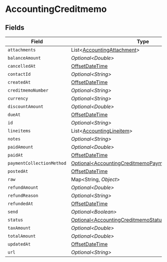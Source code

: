 # AccountingCreditmemo


## Fields

| Field                                                                                                                        | Type                                                                                                                         | Required                                                                                                                     | Description                                                                                                                  |
| ---------------------------------------------------------------------------------------------------------------------------- | ---------------------------------------------------------------------------------------------------------------------------- | ---------------------------------------------------------------------------------------------------------------------------- | ---------------------------------------------------------------------------------------------------------------------------- |
| `attachments`                                                                                                                | List\<[AccountingAttachment](../../models/shared/AccountingAttachment.md)>                                                   | :heavy_minus_sign:                                                                                                           | N/A                                                                                                                          |
| `balanceAmount`                                                                                                              | *Optional\<Double>*                                                                                                          | :heavy_minus_sign:                                                                                                           | N/A                                                                                                                          |
| `cancelledAt`                                                                                                                | [OffsetDateTime](https://docs.oracle.com/javase/8/docs/api/java/time/OffsetDateTime.html)                                    | :heavy_minus_sign:                                                                                                           | N/A                                                                                                                          |
| `contactId`                                                                                                                  | *Optional\<String>*                                                                                                          | :heavy_minus_sign:                                                                                                           | N/A                                                                                                                          |
| `createdAt`                                                                                                                  | [OffsetDateTime](https://docs.oracle.com/javase/8/docs/api/java/time/OffsetDateTime.html)                                    | :heavy_minus_sign:                                                                                                           | N/A                                                                                                                          |
| `creditmemoNumber`                                                                                                           | *Optional\<String>*                                                                                                          | :heavy_minus_sign:                                                                                                           | N/A                                                                                                                          |
| `currency`                                                                                                                   | *Optional\<String>*                                                                                                          | :heavy_minus_sign:                                                                                                           | N/A                                                                                                                          |
| `discountAmount`                                                                                                             | *Optional\<Double>*                                                                                                          | :heavy_minus_sign:                                                                                                           | N/A                                                                                                                          |
| `dueAt`                                                                                                                      | [OffsetDateTime](https://docs.oracle.com/javase/8/docs/api/java/time/OffsetDateTime.html)                                    | :heavy_minus_sign:                                                                                                           | N/A                                                                                                                          |
| `id`                                                                                                                         | *Optional\<String>*                                                                                                          | :heavy_minus_sign:                                                                                                           | N/A                                                                                                                          |
| `lineitems`                                                                                                                  | List\<[AccountingLineitem](../../models/shared/AccountingLineitem.md)>                                                       | :heavy_minus_sign:                                                                                                           | N/A                                                                                                                          |
| `notes`                                                                                                                      | *Optional\<String>*                                                                                                          | :heavy_minus_sign:                                                                                                           | N/A                                                                                                                          |
| `paidAmount`                                                                                                                 | *Optional\<Double>*                                                                                                          | :heavy_minus_sign:                                                                                                           | N/A                                                                                                                          |
| `paidAt`                                                                                                                     | [OffsetDateTime](https://docs.oracle.com/javase/8/docs/api/java/time/OffsetDateTime.html)                                    | :heavy_minus_sign:                                                                                                           | N/A                                                                                                                          |
| `paymentCollectionMethod`                                                                                                    | [Optional\<AccountingCreditmemoPaymentCollectionMethod>](../../models/shared/AccountingCreditmemoPaymentCollectionMethod.md) | :heavy_minus_sign:                                                                                                           | N/A                                                                                                                          |
| `postedAt`                                                                                                                   | [OffsetDateTime](https://docs.oracle.com/javase/8/docs/api/java/time/OffsetDateTime.html)                                    | :heavy_minus_sign:                                                                                                           | N/A                                                                                                                          |
| `raw`                                                                                                                        | Map\<String, *Object*>                                                                                                       | :heavy_minus_sign:                                                                                                           | N/A                                                                                                                          |
| `refundAmount`                                                                                                               | *Optional\<Double>*                                                                                                          | :heavy_minus_sign:                                                                                                           | N/A                                                                                                                          |
| `refundReason`                                                                                                               | *Optional\<String>*                                                                                                          | :heavy_minus_sign:                                                                                                           | N/A                                                                                                                          |
| `refundedAt`                                                                                                                 | [OffsetDateTime](https://docs.oracle.com/javase/8/docs/api/java/time/OffsetDateTime.html)                                    | :heavy_minus_sign:                                                                                                           | N/A                                                                                                                          |
| `send`                                                                                                                       | *Optional\<Boolean>*                                                                                                         | :heavy_minus_sign:                                                                                                           | N/A                                                                                                                          |
| `status`                                                                                                                     | [Optional\<AccountingCreditmemoStatus>](../../models/shared/AccountingCreditmemoStatus.md)                                   | :heavy_minus_sign:                                                                                                           | N/A                                                                                                                          |
| `taxAmount`                                                                                                                  | *Optional\<Double>*                                                                                                          | :heavy_minus_sign:                                                                                                           | N/A                                                                                                                          |
| `totalAmount`                                                                                                                | *Optional\<Double>*                                                                                                          | :heavy_minus_sign:                                                                                                           | N/A                                                                                                                          |
| `updatedAt`                                                                                                                  | [OffsetDateTime](https://docs.oracle.com/javase/8/docs/api/java/time/OffsetDateTime.html)                                    | :heavy_minus_sign:                                                                                                           | N/A                                                                                                                          |
| `url`                                                                                                                        | *Optional\<String>*                                                                                                          | :heavy_minus_sign:                                                                                                           | N/A                                                                                                                          |